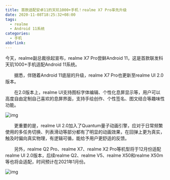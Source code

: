 ```yaml
---
title: 首款适配安卓11的天玑1000+手机！realme X7 Pro率先升级
date: 2020-11-08T18:25:32+08:00
tags:
  - realme
  - Android 11系统
categories:
  - 手机
abbrlink:
---
```


今天，realme副总裁徐起宣布，realme X7 Pro尝鲜Android 11，这是首款联发科天玑1000+手机适配Android 11系统。

　　据悉，伴随着Android 11底层的升级，realme X7 Pro也更新至realme UI 2.0版本。

　　在2.0版本上，realme UI支持图标字体编辑、个性化息屏显示等，用户可以高度自由定制自己喜欢的息屏界面，支持手绘创作、个性签名、图文结合等趣味性功能。

![img](https://cdn.jsdelivr.net/gh/yakeing/Documentation@main/Hexo/images/df30-kcieywa2340996.png)

　　更重要的是，realme UI 2.0加入了Quantum量子动画引擎，应对于日常频繁使用的多任务切换、列表滑动等部分都有了明显的动画效果，在回弹上更为真实，触及时偏向真实物理，有逻辑可循，能给予用户更舒适的反馈。

　　另外，realme Q2 Pro、realme X7、realme X2 Pro等机型将于12月份适配realme UI 2.0版本，后续realme Q2、realme V5、realme X50和realme X50m等也将会适配，时间预计在2021年1月份。

![img](https://cdn.jsdelivr.net/gh/yakeing/Documentation@main/Hexo/images/a19e-kcieywa2341001.jpg)